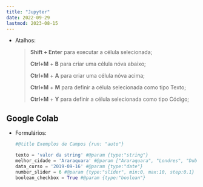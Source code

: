 ```yaml
---
title: "Jupyter"
date: 2022-09-29
lastmod: 2023-08-15
---
```



- Atalhos:
    
    > **Shift + Enter** para executar a célula selecionada;
    > 
    > 
    > **Ctrl+M** + **B** para criar uma célula nóva abaixo;
    > 
    > **Ctrl+M** + **A** para criar uma célula nóva acima;
    > 
    > **Ctrl+M** + **M** para definir a célula selecionada como tipo Texto;
    > 
    > **Ctrl+M** + **Y** para definir a célula selecionada como tipo Código;
    > 


## Google Colab

- Formulários:
    
    ```python
    #@title Exemplos de Campos {run: "auto"}
    
    texto = 'valor da string' #@param {type:"string"}
    melhor_cidade = 'Araraquara' #@param ["Araraquara", "Londres", "Dublin"]
    data_curso = '2019-09-16' #@param {type:"date"}
    number_slider = 6 #@param {type:"slider", min:0, max:10, step:0.1}
    boolean_checkbox = True #@param {type:"boolean"}
    ```
    
